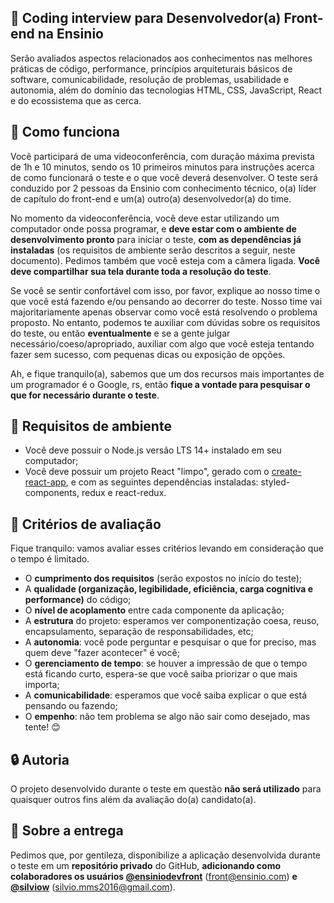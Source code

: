 ## :rocket: Coding interview para Desenvolvedor(a) Front-end na Ensinio

Serão avaliados aspectos relacionados aos conhecimentos nas melhores práticas de código, performance, princípios arquiteturais básicos de software, comunicabilidade, resolução de problemas, usabilidade e autonomia, além do domínio das tecnologias HTML, CSS, JavaScript, React e do ecossistema que as cerca.

## :eyes: Como funciona

Você participará de uma videoconferência, com duração máxima prevista de 1h e 10 minutos, sendo os 10 primeiros minutos para instruções acerca de como funcionará o teste e o que você deverá desenvolver. O teste será conduzido por 2 pessoas da Ensinio com conhecimento técnico, o(a) líder de capítulo do front-end e um(a) outro(a) desenvolvedor(a) do time.

No momento da videoconferência, você deve estar utilizando um computador onde possa programar, e **deve estar com o ambiente de desenvolvimento pronto** para iniciar o teste, **com as dependências já instaladas** (os requisitos de ambiente serão descritos a seguir, neste documento). Pedimos também que você esteja com a câmera ligada. **Você deve compartilhar sua tela durante toda a resolução do teste**.

Se você se sentir confortável com isso, por favor, explique ao nosso time o que você está fazendo e/ou pensando ao decorrer do teste. Nosso time vai majoritariamente apenas observar como você está resolvendo o problema proposto. No entanto, podemos te auxiliar com dúvidas sobre os requisitos do teste, ou então **eventualmente** e se a gente julgar necessário/coeso/apropriado, auxiliar com algo que você esteja tentando fazer sem sucesso, com pequenas dicas ou exposição de opções.

Ah, e fique tranquilo(a), sabemos que um dos recursos mais importantes de um programador é o Google, rs, então **fique a vontade para pesquisar o que for necessário durante o teste**.

## :dart: Requisitos de ambiente

- Você deve possuir o Node.js versão LTS 14+ instalado em seu computador;
- Você deve possuir um projeto React "limpo", gerado com o [create-react-app](https://create-react-app.dev/docs/getting-started/), e com as seguintes dependências instaladas: styled-components, redux e react-redux.

## :page_facing_up: Critérios de avaliação

Fique tranquilo: vamos avaliar esses critérios levando em consideração que o tempo é limitado.

- O **cumprimento dos requisitos** (serão expostos no início do teste);
- A **qualidade (organização, legibilidade, eficiência, carga cognitiva e performance)** do código;
- O **nível de acoplamento** entre cada componente da aplicação;
- A **estrutura** do projeto: esperamos ver componentização coesa, reuso, encapsulamento, separação de responsabilidades, etc;
- A **autonomia**: você pode perguntar e pesquisar o que for preciso, mas quem deve "fazer acontecer" é você;
- O **gerenciamento de tempo**: se houver a impressão de que o tempo está ficando curto, espera-se que você saiba priorizar o que mais importa;
- A **comunicabilidade**: esperamos que você saiba explicar o que está pensando ou fazendo;
- O **empenho**: não tem problema se algo não sair como desejado, mas tente! :blush:

## :lock: Autoria

O projeto desenvolvido durante o teste em questão **não será utilizado** para quaisquer outros fins além da avaliação do(a) candidato(a).

## :email: Sobre a entrega

Pedimos que, por gentileza, disponibilize a aplicação desenvolvida durante o teste em um  **repositório privado** do GitHub, **adicionando como colaboradores os usuários [@ensiniodevfront](https://github.com/ensiniodevfront)** (front@ensinio.com) **e [@silviow](https://github.com/silviow)** (silvio.mms2016@gmail.com).
